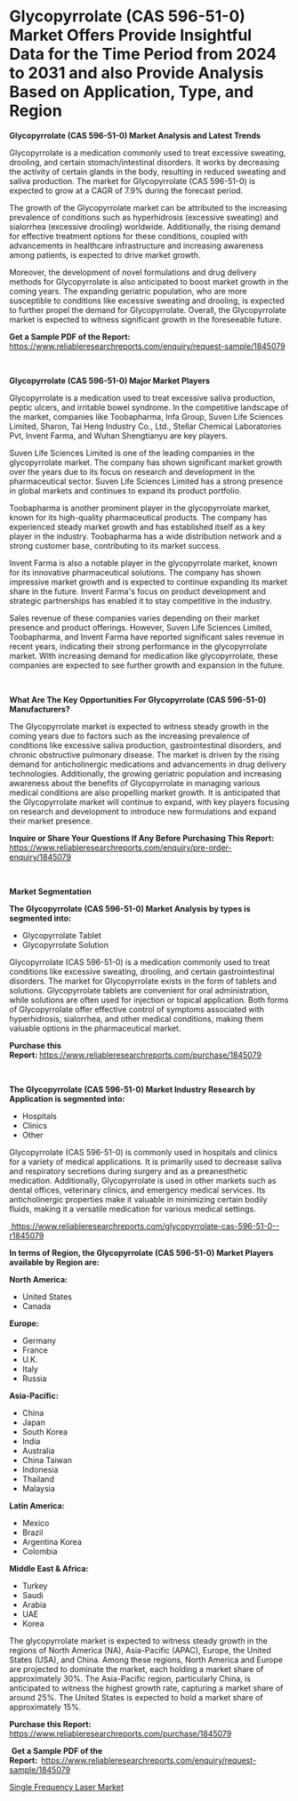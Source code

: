 <p><h1>Glycopyrrolate (CAS 596-51-0) Market Offers Provide Insightful Data for the Time Period from 2024 to 2031 and also Provide Analysis Based on Application, Type, and Region</h1></p><p><strong>Glycopyrrolate (CAS 596-51-0) Market Analysis and Latest Trends</strong></p>
<p><p>Glycopyrrolate is a medication commonly used to treat excessive sweating, drooling, and certain stomach/intestinal disorders. It works by decreasing the activity of certain glands in the body, resulting in reduced sweating and saliva production. The market for Glycopyrrolate (CAS 596-51-0) is expected to grow at a CAGR of 7.9% during the forecast period.</p><p>The growth of the Glycopyrrolate market can be attributed to the increasing prevalence of conditions such as hyperhidrosis (excessive sweating) and sialorrhea (excessive drooling) worldwide. Additionally, the rising demand for effective treatment options for these conditions, coupled with advancements in healthcare infrastructure and increasing awareness among patients, is expected to drive market growth.</p><p>Moreover, the development of novel formulations and drug delivery methods for Glycopyrrolate is also anticipated to boost market growth in the coming years. The expanding geriatric population, who are more susceptible to conditions like excessive sweating and drooling, is expected to further propel the demand for Glycopyrrolate. Overall, the Glycopyrrolate market is expected to witness significant growth in the foreseeable future.</p></p>
<p><strong>Get a Sample PDF of the Report:&nbsp;</strong> <a href="https://www.reliableresearchreports.com/enquiry/request-sample/1845079">https://www.reliableresearchreports.com/enquiry/request-sample/1845079</a></p>
<p>&nbsp;</p>
<p><strong>Glycopyrrolate (CAS 596-51-0) Major Market Players</strong></p>
<p><p>Glycopyrrolate is a medication used to treat excessive saliva production, peptic ulcers, and irritable bowel syndrome. In the competitive landscape of the market, companies like Toobapharma, Infa Group, Suven Life Sciences Limited, Sharon, Tai Heng Industry Co., Ltd., Stellar Chemical Laboratories Pvt, Invent Farma, and Wuhan Shengtianyu are key players.</p><p>Suven Life Sciences Limited is one of the leading companies in the glycopyrrolate market. The company has shown significant market growth over the years due to its focus on research and development in the pharmaceutical sector. Suven Life Sciences Limited has a strong presence in global markets and continues to expand its product portfolio.</p><p>Toobapharma is another prominent player in the glycopyrrolate market, known for its high-quality pharmaceutical products. The company has experienced steady market growth and has established itself as a key player in the industry. Toobapharma has a wide distribution network and a strong customer base, contributing to its market success.</p><p>Invent Farma is also a notable player in the glycopyrrolate market, known for its innovative pharmaceutical solutions. The company has shown impressive market growth and is expected to continue expanding its market share in the future. Invent Farma's focus on product development and strategic partnerships has enabled it to stay competitive in the industry.</p><p>Sales revenue of these companies varies depending on their market presence and product offerings. However, Suven Life Sciences Limited, Toobapharma, and Invent Farma have reported significant sales revenue in recent years, indicating their strong performance in the glycopyrrolate market. With increasing demand for medication like glycopyrrolate, these companies are expected to see further growth and expansion in the future.</p></p>
<p>&nbsp;</p>
<p><strong>What Are The Key Opportunities For Glycopyrrolate (CAS 596-51-0) Manufacturers?</strong></p>
<p><p>The Glycopyrrolate market is expected to witness steady growth in the coming years due to factors such as the increasing prevalence of conditions like excessive saliva production, gastrointestinal disorders, and chronic obstructive pulmonary disease. The market is driven by the rising demand for anticholinergic medications and advancements in drug delivery technologies. Additionally, the growing geriatric population and increasing awareness about the benefits of Glycopyrrolate in managing various medical conditions are also propelling market growth. It is anticipated that the Glycopyrrolate market will continue to expand, with key players focusing on research and development to introduce new formulations and expand their market presence.</p></p>
<p><strong>Inquire or Share Your Questions If Any Before Purchasing This Report:</strong> <a href="https://www.reliableresearchreports.com/enquiry/pre-order-enquiry/1845079">https://www.reliableresearchreports.com/enquiry/pre-order-enquiry/1845079</a></p>
<p>&nbsp;</p>
<p><strong>Market Segmentation</strong></p>
<p><strong>The Glycopyrrolate (CAS 596-51-0) Market Analysis by types is segmented into:</strong></p>
<p><ul><li>Glycopyrrolate Tablet</li><li>Glycopyrrolate Solution</li></ul></p>
<p><p>Glycopyrrolate (CAS 596-51-0) is a medication commonly used to treat conditions like excessive sweating, drooling, and certain gastrointestinal disorders. The market for Glycopyrrolate exists in the form of tablets and solutions. Glycopyrrolate tablets are convenient for oral administration, while solutions are often used for injection or topical application. Both forms of Glycopyrrolate offer effective control of symptoms associated with hyperhidrosis, sialorrhea, and other medical conditions, making them valuable options in the pharmaceutical market.</p></p>
<p><strong>Purchase this Report:&nbsp;</strong><a href="https://www.reliableresearchreports.com/purchase/1845079">https://www.reliableresearchreports.com/purchase/1845079</a></p>
<p>&nbsp;</p>
<p><strong>The Glycopyrrolate (CAS 596-51-0) Market Industry Research by Application is segmented into:</strong></p>
<p><ul><li>Hospitals</li><li>Clinics</li><li>Other</li></ul></p>
<p><p>Glycopyrrolate (CAS 596-51-0) is commonly used in hospitals and clinics for a variety of medical applications. It is primarily used to decrease saliva and respiratory secretions during surgery and as a preanesthetic medication. Additionally, Glycopyrrolate is used in other markets such as dental offices, veterinary clinics, and emergency medical services. Its anticholinergic properties make it valuable in minimizing certain bodily fluids, making it a versatile medication for various medical settings.</p></p>
<p><a href="https://www.reliableresearchreports.com/glycopyrrolate-cas-596-51-0--r1845079">&nbsp;https://www.reliableresearchreports.com/glycopyrrolate-cas-596-51-0--r1845079</a></p>
<p><strong>In terms of Region, the Glycopyrrolate (CAS 596-51-0) Market Players available by Region are:</strong></p>
<p>
    <p> <strong> North America: </strong>
        <ul>
            <li>United States</li>
            <li>Canada</li>
        </ul>
        </p> 
    <p> <strong> Europe: </strong>
        <ul>
            <li>Germany</li>
            <li>France</li>
            <li>U.K.</li>
            <li>Italy</li>
            <li>Russia</li>
        </ul>
        </p> 
    <p> <strong> Asia-Pacific: </strong>
        <ul>
            <li>China</li>
            <li>Japan</li>
            <li>South Korea</li>
            <li>India</li>
            <li>Australia</li>
            <li>China Taiwan</li>
            <li>Indonesia</li>
            <li>Thailand</li>
            <li>Malaysia</li>
        </ul>
        </p> 
    <p> <strong> Latin America: </strong>
        <ul>
            <li>Mexico</li>
            <li>Brazil</li>
            <li>Argentina Korea</li>
            <li>Colombia</li>
        </ul>
        </p> 
    <p> <strong> Middle East & Africa: </strong>
        <ul>
            <li>Turkey</li>
            <li>Saudi</li>
            <li>Arabia</li>
            <li>UAE</li>
            <li>Korea</li>
        </ul>
    </p>
    </p>
<p><p>The glycopyrrolate market is expected to witness steady growth in the regions of North America (NA), Asia-Pacific (APAC), Europe, the United States (USA), and China. Among these regions, North America and Europe are projected to dominate the market, each holding a market share of approximately 30%. The Asia-Pacific region, particularly China, is anticipated to witness the highest growth rate, capturing a market share of around 25%. The United States is expected to hold a market share of approximately 15%.</p></p>
<p><strong>Purchase this Report: </strong><a href="https://www.reliableresearchreports.com/purchase/1845079">https://www.reliableresearchreports.com/purchase/1845079</a></p>
<p>&nbsp;<strong>Get a Sample PDF of the Report:&nbsp;&nbsp;</strong><a href="https://www.reliableresearchreports.com/enquiry/request-sample/1845079">https://www.reliableresearchreports.com/enquiry/request-sample/1845079</a></p>
<p><strong></strong></p>
<p><p><a href="https://github.com/BobbieRatke64/Market-Research-Report-List-1/blob/main/single-frequency-laser-market.md">Single Frequency Laser Market</a></p></p>
